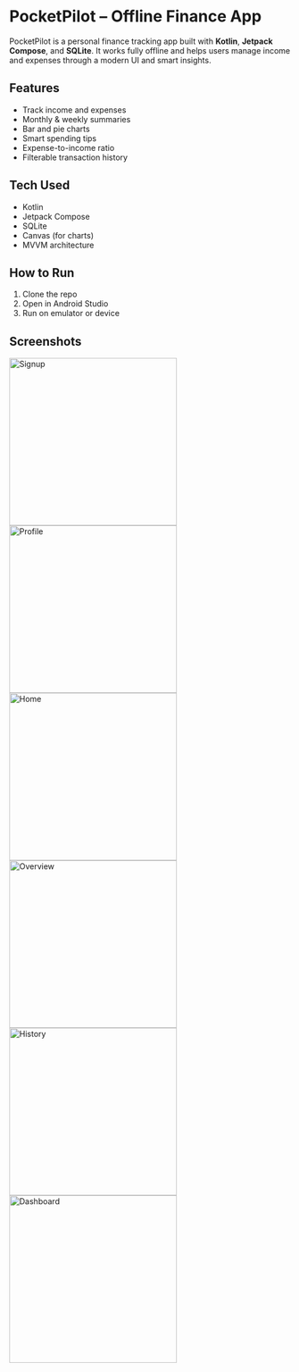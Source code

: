 # PocketPilot – Offline Finance App

PocketPilot is a personal finance tracking app built with **Kotlin**, **Jetpack Compose**, and **SQLite**. It works fully offline and helps users manage income and expenses through a modern UI and smart insights.

## Features
- Track income and expenses
- Monthly & weekly summaries
- Bar and pie charts
- Smart spending tips
- Expense-to-income ratio
- Filterable transaction history

## Tech Used
- Kotlin
- Jetpack Compose
- SQLite
- Canvas (for charts)
- MVVM architecture

## How to Run
1. Clone the repo  
2. Open in Android Studio  
3. Run on emulator or device

<h2>Screenshots</h2>

<img src="signup.jpg" alt="Signup" width="300"/>
<img src="profile.png" alt="Profile" width="300"/>
<img src="home.jpg" alt="Home" width="300"/>
<img src="overview.jpg" alt="Overview" width="300"/>
<img src="history.jpg" alt="History" width="300"/>
<img src="dashboard.jpg" alt="Dashboard" width="300"/>


